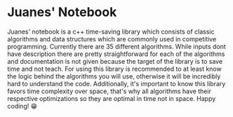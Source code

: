# Juanes' Notebook
Juanes' notebook is a c++ time-saving library which consists of classic algorithms and data structures which are commonly used in competitive programming.
Currently there are 35 different algorithms. While inputs dont have description there are pretty straightforward for each of the algorithms and documentation is not given because the target of the library is to save time and not teach. For using this library is recommended to at least know the logic behind the algorithms you will use, otherwise it will be incredibly hard to understand the code.
Additionally, it's important to know this library favors time complexity over space, that's why all algorithms have their respective optimizations so they are optimal in time not in space. 
Happy coding! 😁
